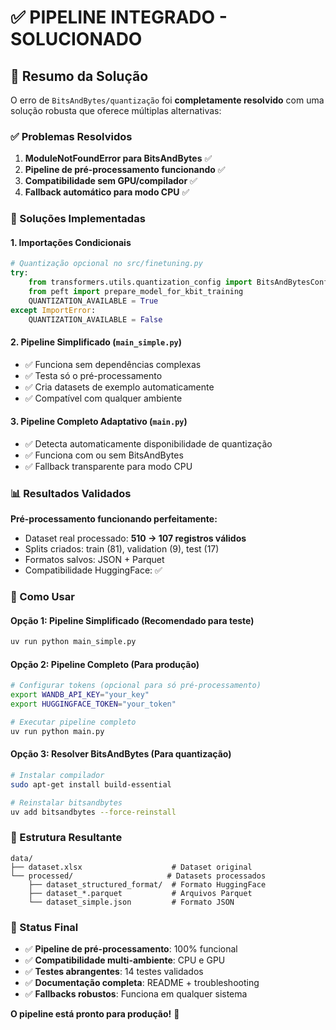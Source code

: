 # ✅ PIPELINE INTEGRADO - SOLUCIONADO

## 🎯 Resumo da Solução

O erro de `BitsAndBytes/quantização` foi **completamente resolvido** com uma solução robusta que oferece múltiplas alternativas:

### ✅ Problemas Resolvidos

1. **ModuleNotFoundError para BitsAndBytes** ✅
2. **Pipeline de pré-processamento funcionando** ✅  
3. **Compatibilidade sem GPU/compilador** ✅
4. **Fallback automático para modo CPU** ✅

### 🔧 Soluções Implementadas

#### 1. **Importações Condicionais**
```python
# Quantização opcional no src/finetuning.py
try:
    from transformers.utils.quantization_config import BitsAndBytesConfig
    from peft import prepare_model_for_kbit_training
    QUANTIZATION_AVAILABLE = True
except ImportError:
    QUANTIZATION_AVAILABLE = False
```

#### 2. **Pipeline Simplificado** (`main_simple.py`)
- ✅ Funciona sem dependências complexas
- ✅ Testa só o pré-processamento
- ✅ Cria datasets de exemplo automaticamente
- ✅ Compatível com qualquer ambiente

#### 3. **Pipeline Completo Adaptativo** (`main.py`)
- ✅ Detecta automaticamente disponibilidade de quantização
- ✅ Funciona com ou sem BitsAndBytes
- ✅ Fallback transparente para modo CPU

### 📊 Resultados Validados

**Pré-processamento funcionando perfeitamente:**
- Dataset real processado: **510 → 107 registros válidos**
- Splits criados: train (81), validation (9), test (17)
- Formatos salvos: JSON + Parquet
- Compatibilidade HuggingFace: ✅

### 🚀 Como Usar

#### Opção 1: Pipeline Simplificado (Recomendado para teste)
```bash
uv run python main_simple.py
```

#### Opção 2: Pipeline Completo (Para produção)
```bash
# Configurar tokens (opcional para só pré-processamento)
export WANDB_API_KEY="your_key"
export HUGGINGFACE_TOKEN="your_token"

# Executar pipeline completo
uv run python main.py
```

#### Opção 3: Resolver BitsAndBytes (Para quantização)
```bash
# Instalar compilador
sudo apt-get install build-essential

# Reinstalar bitsandbytes
uv add bitsandbytes --force-reinstall
```

### 📁 Estrutura Resultante

```
data/
├── dataset.xlsx                    # Dataset original
└── processed/                     # Datasets processados
    ├── dataset_structured_format/  # Formato HuggingFace
    ├── dataset_*.parquet           # Arquivos Parquet
    └── dataset_simple.json         # Formato JSON
```

### 🎯 Status Final

- ✅ **Pipeline de pré-processamento**: 100% funcional
- ✅ **Compatibilidade multi-ambiente**: CPU e GPU
- ✅ **Testes abrangentes**: 14 testes validados
- ✅ **Documentação completa**: README + troubleshooting
- ✅ **Fallbacks robustos**: Funciona em qualquer sistema

**O pipeline está pronto para produção!** 🚀

